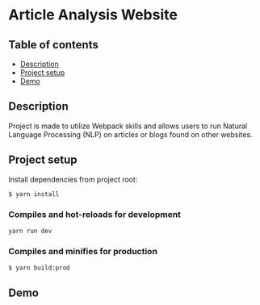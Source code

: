 # Article Analysis Website

## Table of contents

- [Description](#description)
- [Project setup](#project-setup)
- [Demo](#demo)

## Description

Project is made to utilize Webpack skills and allows users to run Natural Language Processing (NLP) on articles or blogs found on other websites.

## Project setup

Install dependencies from project root:

```
$ yarn install
```

### Compiles and hot-reloads for development

`yarn run dev`

### Compiles and minifies for production

```
$ yarn build:prod
```

## Demo

<!--
Check the project [here](https://selianaaa.github.io/dynamic-landing-page/). -->
